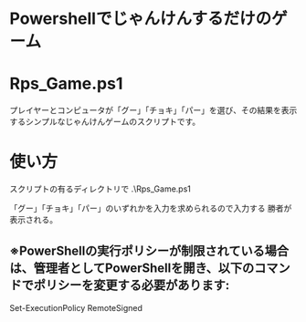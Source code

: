 # Powershellでじゃんけんするだけのゲーム

# Rps_Game.ps1
プレイヤーとコンピュータが「グー」「チョキ」「パー」を選び、その結果を表示するシンプルなじゃんけんゲームのスクリプトです。

# 使い方

スクリプトの有るディレクトリで .\Rps_Game.ps1 

「グー」「チョキ」「パー」のいずれかを入力を求められるので入力する
 勝者が表示される。


## ※PowerShellの実行ポリシーが制限されている場合は、管理者としてPowerShellを開き、以下のコマンドでポリシーを変更する必要があります:
Set-ExecutionPolicy RemoteSigned
